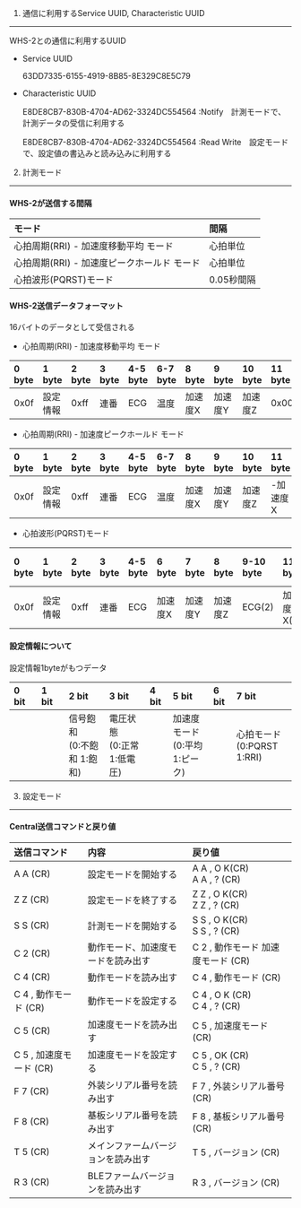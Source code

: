 1. 通信に利用するService UUID, Characteristic UUID
----------------

WHS-2との通信に利用するUUID

- Service UUID

  63DD7335-6155-4919-8B85-8E329C8E5C79

- Characteristic UUID

  E8DE8CB7-830B-4704-AD62-3324DC554564 :Notify　計測モードで、計測データの受信に利用する

  E8DE8CB7-830B-4704-AD62-3324DC554564 :Read Write　設定モードで、設定値の書込みと読み込みに利用する　




2. 計測モード
----------------

#### WHS-2が送信する間隔 ####

|モード|間隔|
|:------|:------|
|心拍周期(RRI) - 加速度移動平均 モード |心拍単位 |
|心拍周期(RRI) - 加速度ピークホールド モード |心拍単位 |
|心拍波形(PQRST)モード |0.05秒間隔 |

#### WHS-2送信データフォーマット ####

16バイトのデータとして受信される

- 心拍周期(RRI) - 加速度移動平均 モード

|0  byte|1  byte|2  byte|3  byte|4-5  byte|6-7  byte|8  byte|9  byte|10  byte|11  byte|12  byte|13  byte|14  byte|15  byte|
|:------|:------|:------|:------|:-----|:-----|:-----|:-----|:----|:----|:----|:----|:----|:----|
|0x0f   |設定情報 |0xff   |連番   |ECG |温度 |加速度X |加速度Y |加速度Z |0x00 |0x00 |0x00 |0x00 |0x00 |

- 心拍周期(RRI) - 加速度ピークホールド モード

|0  byte|1  byte|2  byte|3  byte|4-5  byte|6-7  byte|8  byte|9  byte|10  byte|11  byte|12  byte|13  byte|14  byte|15  byte|
|:------|:------|:------|:------|:-----|:-----|:-----|:-----|:----|:----|:----|:----|:----|:----|
|0x0f  |設定情報 |0xff   |連番   |ECG |温度 |加速度X |加速度Y |加速度Z |-加速度X |-加速度Y |-加速度Z |0x00 |0x00 |

- 心拍波形(PQRST)モード

|0  byte|1  byte|2  byte|3  byte|4-5  byte|6  byte|7  byte|8  byte|9-10  byte|11  byte|12  byte|13  byte|14-15  byte|
|:------|:------|:------|:------|:------|:------|:------|:------|:------|:------|:------|:------|:------|
|0x0f   |設定情報 |0xff  |連番   |ECG   |加速度X |加速度Y |加速度Z |ECG(2) |加速度X(2)|加速度Y(2)|加速度Z(2)|温度 |


#### 設定情報について ####


設定情報1byteがもつデータ

|0  bit|1  bit|2  bit|3  bit|4  bit|5  bit|6  bit|7  bit|
|:------|:------|:------|:------|:------|:-----|:-----|:-----|
|   　　|   　　|信号飽和<br>(0:不飽和 1:飽和)|電圧状態<br>(0:正常 1:低電圧)| 　 |加速度モード<br>(0:平均 1:ピーク) |　|心拍モード<br>(0:PQRST 1:RRI)|



3. 設定モード
----------------

#### Central送信コマンドと戻り値 ####

| 送信コマンド            | 内容                       |戻り値                          |
|:----------------------|:--------------------------|:------------------------------|
| A A (CR)              |設定モードを開始する           |A A , O K(CR)<br>A A , ? (CR)     |
| Z Z (CR)              |設定モードを終了する           |Z Z , O K(CR)<br>Z Z , ? (CR)     |
| S S (CR)              |計測モードを開始する           |S S , O K(CR)<br>S S , ? (CR)     |
| C 2 (CR)              |動作モード、加速度モードを読み出す|C 2 , 動作モード 加速度モード (CR) |
| C 4 (CR)              |動作モードを読み出す           |C 4 , 動作モード (CR)            |
| C 4 , 動作モード (CR)   |動作モードを設定する           |C 4 , O K (CR)<br>C 4 , ? (CR)    |
| C 5 (CR)              |加速度モードを読み出す          |C 5 , 加速度モード(CR)           |
| C 5 , 加速度モード (CR) |加速度モードを設定する          |C 5 , OK (CR)<br>C 5 , ? (CR)     |
| F 7 (CR)              |外装シリアル番号を読み出す       |F 7 , 外装シリアル番号 (CR)      |
| F 8 (CR)              |基板シリアル番号を読み出す       |F 8 , 基板シリアル番号 (CR)      |
| T 5 (CR)              |メインファームバージョンを読み出す |T 5 , バージョン (CR)           |
| R 3 (CR)              |BLEファームバージョンを読み出す   |R 3 , バージョン (CR)           |

